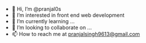 - 👋 Hi, I’m @pranjal0s
- 👀 I’m interested in front end web development
- 🌱 I’m currently learning ...
- 💞️ I’m looking to collaborate on ...
- 📫 How to reach me at pranjalsingh9613@gmail.com

<!---
pranjal0s/pranjal0s is a ✨ special ✨ repository because its `README.md` (this file) appears on your GitHub profile.
You can click the Preview link to take a look at your changes.
--->
